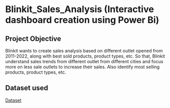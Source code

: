 # Blinkit_Sales_Analysis (Interactive dashboard creation using Power Bi)
## Project Objective
Blinkit wants to create sales analysis based on different outlet opened from 2011-2022, along with best sold products, product types, etc. So that, Blinkit understand sales trends from different outlet from different cities and focus more on less sale outlets to increase their sales. Also identify most selling products, product types, etc. 
## Dataset used
<a href="https://github.com/aniketedgaonkar/Blinkit_Sales_Analysis/blob/main/BlinkIT%20Grocery%20Data.xlsx">Dataset</a>
